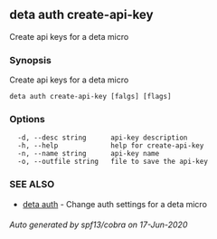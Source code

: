 ## deta auth create-api-key

Create api keys for a deta micro

### Synopsis

Create api keys for a deta micro

```
deta auth create-api-key [falgs] [flags]
```

### Options

```
  -d, --desc string      api-key description
  -h, --help             help for create-api-key
  -n, --name string      api-key name
  -o, --outfile string   file to save the api-key
```

### SEE ALSO

* [deta auth](deta_auth.md)	 - Change auth settings for a deta micro

###### Auto generated by spf13/cobra on 17-Jun-2020

